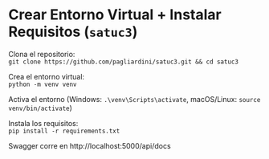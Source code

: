 # Crear Entorno Virtual + Instalar Requisitos (`satuc3`)

Clona el repositorio:  
`git clone https://github.com/pagliardini/satuc3.git && cd satuc3`  

Crea el entorno virtual:  
`python -m venv venv`  

Activa el entorno (Windows: `.\venv\Scripts\activate`, macOS/Linux: `source venv/bin/activate`)  

Instala los requisitos:  
`pip install -r requirements.txt`

Swagger corre en http://localhost:5000/api/docs
